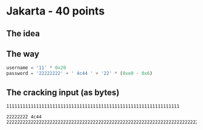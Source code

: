 # Jakarta - 40 points
 
## The idea


## The way


```python
username = '11' * 0x20
password = '22222222' + ' 4c44 ' + '22' * (0xe0 - 0x6)
```


## The cracking input (as bytes)
```
1111111111111111111111111111111111111111111111111111111111111111
```
```
22222222 4c44 2222222222222222222222222222222222222222222222222222222222222222222222222222222222222222222222222222222222222222222222222222222222222222222222222222222222222222222222222222222222222222222222222222222222222222222222222222222222222222222222222222222222222222222222222222222222222222222222222222222222222222222222222222222222222222222222222222222222222222222222222222222222222222222222222222222222222222222222222222222222222222222222222222
```

